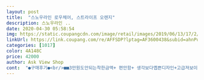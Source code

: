 ```yaml
---
layout: post 
title:  "스노우라인 로우체어, 스트라이프 오렌지" 
description: 스노우라인 ..
date: 2020-04-30 05:58:54 
img: https://static.coupangcdn.com/image/retail/images/2019/06/13/17/2/e08ca788-2207-445c-a0e2-3393b7d71d03.jpg 
linkUrl: https://link.coupang.com/re/AFFSDP?lptag=AF3600438&subid=ahnPublicAsk&pageKey=223046578&itemId=700090504&vendorItemId=5162371316&traceid=V0-113-c8d8b424897237c7 
categories: [1017] 
color: 4A148C 
price: 42000 
author: Ask View Shop 
cont:  "●구매후기●<br/>■■3만원도안되는착한금액+ 편안함+ 생각보다옙쁜디자인+고급져보이기까지.<br/>.<br/> 메리트가많은 상품이예요~ㅋㅋㅋㅋㅋㅋ<br/>■■시력이나쁜신랑이 안경안쓰고 TV보고싶어하는데, 소파에앉으려면 안경을쓰고 봐야해서, 쇼파앞쪽에놓고 잠깐잠깐씩 앉을때쓰려구, 보관하기쉬운 접이식의자찾다가 요상품 평들이 너무좋길래 편하다는평들보고 사봣어요~<br/>■■앉다가 사용하지안을때는 접어서 틈사이에 보관하기에도 편하네요~ 전용케이스(?)도 잇어서 장시간보관시에는 담아서놓으면 먼지도안타고, 꾀~ 쓸만할것같애요~ㅋ<br/>■■일단 성인(아빠: 78kg+ 172cm) and amp; 아이(큰딸: 20kg+ 115cm)<br/>가성비 최고인듯요.<br/><br/>굳이 커버가 없어도 되지 않을까 생각합니다.<br/><br/>그래서 보관중에 마구 펼쳐질 일은 없으니<br/>너무 깔끔하고 예뻐서 아깝다는 생각이 드네요.<br/><br/>너무좋네요.<br/>26개월아기가앉기도 높이도딱이고<br/>등받이 부분과 앉는 부분이<br/>때가 덜 묻는 무늬도 있었으면 좋겠네요ㅋ<br/>로우체어를샀더니<br/>모두 앉기에 크기가 안성맞춤이예요~<br/>베란다에두고 저도 아이도 잘앉을수있겠어요.<br/><br/>생각보다 고급스러워서 밭에 세워두긴 아깝습니다.<br/><br/>아기 캠핑의잔 너무가볍고 안튼튼해보여서<br/>앉았을때도 편안해서 용도를 달리해야할지 고민중이예요.<br/><br/>어른,아이 모두에게 적합한사이즈인듯합니다.<br/><br/>웬만한성인이 앉기에도좋고,애들이앉아도 부담없어요ㅋ<br/>저는 험하게 쓸 생각으로 구입한거라 커버를 버렸는데<br/>접혀진 상태에서 서로 맞닿아 손잡이로 사용할 수 있는데다가,<br/>접혀진 의자를 감쌀만큼 큰 커버가 함께 오는데<br/>캠핑갈때도 가져갈꺼에요~<br/>커버를 옵션으로 원하는 사람이 구입할 수 있게 해주면 좋을 듯 합니다.<br/><br/>텃밭에서 쉴 때 쓸 저렴한 의자를 구입한건데<br/>튼튼해요.<br/> 어른이앉아도 흔들림이 없어요.<br/><br/>편해서 하나 더 살까 고민중이예요.<br/><br/>함께 묶어둘 수 있는 단추달린 손잡이 커버가 있습니다.<br/><br/>" 
---
```

